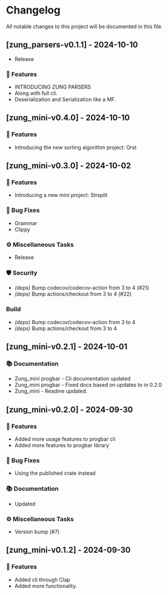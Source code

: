 # Changelog

All notable changes to this project will be documented in this file.

## [zung_parsers-v0.1.1] - 2024-10-10

- Release

### 🚀 Features

- INTRODUCING ZUNG PARSERS
- Along with full cli.
- Deserialization and Serialization like a MF.

## [zung_mini-v0.4.0] - 2024-10-10

### 🚀 Features

- Introducing the new sorting algorithm project: Orst

## [zung_mini-v0.3.0] - 2024-10-02

### 🚀 Features

- Introducing a new mini project: Strsplit

### 🐛 Bug Fixes

- Grammar
- Clippy

### ⚙️ Miscellaneous Tasks

- Release

### 🛡️ Security

- _(deps)_ Bump codecov/codecov-action from 3 to 4 (#21)
- _(deps)_ Bump actions/checkout from 3 to 4 (#22)

### Build

- _(deps)_ Bump codecov/codecov-action from 3 to 4
- _(deps)_ Bump actions/checkout from 3 to 4

## [zung_mini-v0.2.1] - 2024-10-01

### 📚 Documentation

- Zung_mini progbar - Cli documentation updated
- Zung_mini progbar - Fixed docs based on updates to in 0.2.0
- Zung_mini - Readme updated.

## [zung_mini-v0.2.0] - 2024-09-30

### 🚀 Features

- Added more usage features to progbar cli
- Added more features to progbar library

### 🐛 Bug Fixes

- Using the published crate instead

### 📚 Documentation

- Updated

### ⚙️ Miscellaneous Tasks

- Version bump (#7)

## [zung_mini-v0.1.2] - 2024-09-30

### 🚀 Features

- Added cli through Clap
- Added more functionality.

<!-- generated by git-cliff -->
